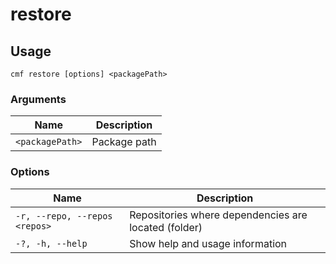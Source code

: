 # restore

<!-- BEGIN USAGE -->

Usage
-----

```
cmf restore [options] <packagePath>
```

### Arguments

Name | Description
---- | -----------
`<packagePath>` | Package path

### Options

Name | Description
---- | -----------
`-r, --repo, --repos <repos>` | Repositories where dependencies are located (folder)
`-?, -h, --help` | Show help and usage information


<!-- END USAGE -->
